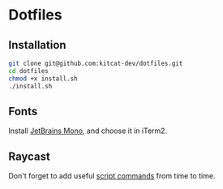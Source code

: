 # Dotfiles

## Installation

```sh
git clone git@github.com:kitcat-dev/dotfiles.git
cd dotfiles
chmod +x install.sh
./install.sh
```

## Fonts

Install [JetBrains Mono](https://www.jetbrains.com/ru-ru/lp/mono/), and choose it in iTerm2.

## Raycast

Don't forget to add useful [script commands](https://github.com/raycast/script-commands) from time to time.
